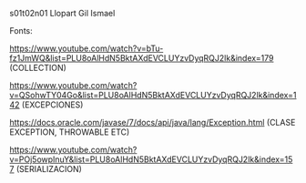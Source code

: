 s01t02n01 Llopart Gil Ismael

Fonts:

https://www.youtube.com/watch?v=bTu-fz1JmWQ&list=PLU8oAlHdN5BktAXdEVCLUYzvDyqRQJ2lk&index=179 (COLLECTION)

https://www.youtube.com/watch?v=QSohwTY04Go&list=PLU8oAlHdN5BktAXdEVCLUYzvDyqRQJ2lk&index=142 (EXCEPCIONES)

https://docs.oracle.com/javase/7/docs/api/java/lang/Exception.html  (CLASE EXCEPTION, THROWABLE ETC)

https://www.youtube.com/watch?v=POj5owpInuY&list=PLU8oAlHdN5BktAXdEVCLUYzvDyqRQJ2lk&index=157 (SERIALIZACION)

